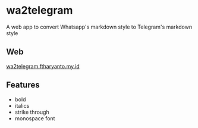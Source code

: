 # wa2telegram

A web app to convert Whatsapp's markdown style to Telegram's markdown style

## Web
[wa2telegram.ftharyanto.my.id](http://wa2telegram.ftharyanto.my.id)

## Features
- bold
- italics
- strike through
- monospace font